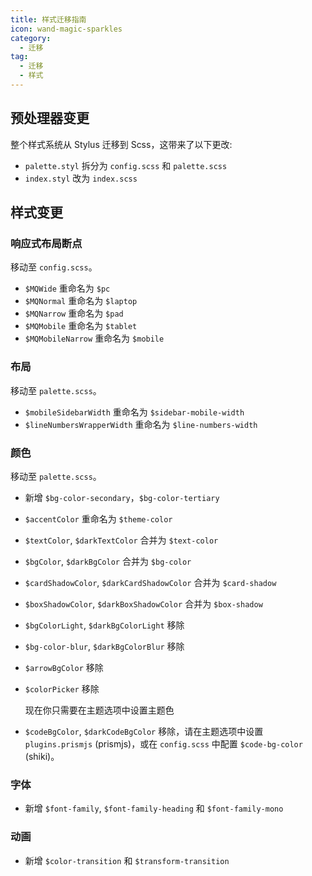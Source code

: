 ```yaml
---
title: 样式迁移指南
icon: wand-magic-sparkles
category:
  - 迁移
tag:
  - 迁移
  - 样式
---
```


## 预处理器变更

整个样式系统从 Stylus 迁移到 Scss，这带来了以下更改:

- `palette.styl` 拆分为 `config.scss` 和 `palette.scss`
- `index.styl` 改为 `index.scss`

## 样式变更

### 响应式布局断点

移动至 `config.scss`。

- `$MQWide` 重命名为 `$pc`
- `$MQNormal` 重命名为 `$laptop`
- `$MQNarrow` 重命名为 `$pad`
- `$MQMobile` 重命名为 `$tablet`
- `$MQMobileNarrow` 重命名为 `$mobile`

### 布局

移动至 `palette.scss`。

- `$mobileSidebarWidth` 重命名为 `$sidebar-mobile-width`
- `$lineNumbersWrapperWidth` 重命名为 `$line-numbers-width`

### 颜色

移动至 `palette.scss`。

- 新增 `$bg-color-secondary`，`$bg-color-tertiary`

- `$accentColor` 重命名为 `$theme-color`

- `$textColor`, `$darkTextColor` 合并为 `$text-color`

- `$bgColor`, `$darkBgColor` 合并为 `$bg-color`

- `$cardShadowColor`, `$darkCardShadowColor` 合并为 `$card-shadow`

- `$boxShadowColor`, `$darkBoxShadowColor` 合并为 `$box-shadow`

- `$bgColorLight`, `$darkBgColorLight` 移除

- `$bg-color-blur`, `$darkBgColorBlur` 移除

- `$arrowBgColor` 移除

- `$colorPicker` 移除

  现在你只需要在主题选项中设置主题色

- `$codeBgColor`, `$darkCodeBgColor` 移除，请在主题选项中设置 `plugins.prismjs` (prismjs)，或在 `config.scss` 中配置 `$code-bg-color` (shiki)。

### 字体

- 新增 `$font-family`, `$font-family-heading` 和 `$font-family-mono`

### 动画

- 新增 `$color-transition` 和 `$transform-transition`
